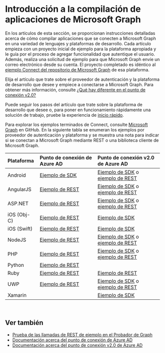 # <a name="getting-started-building-microsoft-graph-apps"></a>Introducción a la compilación de aplicaciones de Microsoft Graph

En los artículos de esta sección, se proporcionan instrucciones detalladas acerca de cómo compilar aplicaciones que se conecten a Microsoft Graph en una variedad de lenguajes y plataformas de desarrollo. Cada artículo empieza con un proyecto inicial de ejemplo para la plataforma apropiada y le guía por el proceso de agregar funcionalidad que autentique el usuario. Además, realiza una solicitud de ejemplo para que Microsoft Graph envíe un correo electrónico desde su cuenta. El proyecto completado es idéntico al [ejemplo Connect del repositorio de Microsoft Graph](https://github.com/microsoftgraph?utf8=%E2%9C%93&query=connect) de esa plataforma.

Elija el artículo que trate sobre el proveedor de autenticación y la plataforma de desarrollo que desee y empiece a conectarse a Microsoft Graph. Para obtener más información, consulte [¿Qué hay diferente en el punto de conexión v2.0?](https://docs.microsoft.com/en-us/azure/active-directory/develop/active-directory-v2-compare)

Puede seguir los pasos del artículo que trate sobre la plataforma de desarrollo que desee o, para poner en funcionamiento rápidamente una solución de trabajo, pruebe la experiencia de [inicio rápido](https://developer.microsoft.com/graph/quick-start).

Para explorar los ejemplos terminados de Connect, consulte [Microsoft Graph](https://github.com/microsoftgraph) en GitHub. En la siguiente tabla se enumeran los ejemplos por proveedor de autenticación y plataforma y se muestra una nota para indicar si se conectan a Microsoft Graph mediante REST o una biblioteca cliente de Microsoft Graph.


|Plataforma |Punto de conexión de Azure AD |Punto de conexión v2.0 de Azure AD |
|:--- |:--- |:---|
|Android |<a href="https://github.com/microsoftgraph/android-java-connect-sample/tree/last_v1_auth">Ejemplo de SDK</a> |<a href="https://github.com/microsoftgraph/android-java-connect-sample">Ejemplo de SDK</a> o <a href="https://github.com/microsoftgraph/android-java-connect-rest-sample">ejemplo de REST</a> |
|AngularJS |<a href="https://github.com/microsoftgraph/angular-connect-rest-sample/tree/last_v1_auth">Ejemplo de REST</a> |<a href="https://github.com/microsoftgraph/angular-connect-sample">Ejemplo de SDK</a> o <a href="https://github.com/microsoftgraph/angular-connect-rest-sample">ejemplo de REST</a> |
|ASP.NET |<a href="https://github.com/microsoftgraph/aspnet-connect-rest-sample/tree/last_v1_auth">Ejemplo de REST</a> |<a href="https://github.com/microsoftgraph/aspnet-connect-sample">Ejemplo de SDK</a> o <a href="https://github.com/microsoftgraph/aspnet-connect-rest-sample">ejemplo de REST</a> |
|iOS (Obj-C) |<a href="https://github.com/microsoftgraph/ios-objectivec-connect-rest-sample">Ejemplo de REST</a> |<a href="https://github.com/microsoftgraph/ios-objectivec-connect-sample">Ejemplo de SDK</a> |
|iOS (Swift) |<a href="https://github.com/microsoftgraph/ios-swift-connect-rest-sample">Ejemplo de REST</a> |<a href="https://github.com/microsoftgraph/ios-swift-connect-sample">Ejemplo de SDK</a> |
|NodeJS |<a href="https://github.com/microsoftgraph/nodejs-connect-rest-sample/tree/last_v1_auth">Ejemplo de REST</a> |<a href="https://github.com/microsoftgraph/nodejs-connect-sample">Ejemplo de SDK</a> o <a href="https://github.com/microsoftgraph/nodejs-connect-rest-sample">ejemplo de REST</a> |
|PHP |<a href="https://github.com/microsoftgraph/php-connect-rest-sample/tree/last_v1_auth">Ejemplo de REST</a> |<a href="https://github.com/microsoftgraph/php-connect-sample">Ejemplo de SDK</a> o <a href="https://github.com/microsoftgraph/php-connect-rest-sample">ejemplo de REST</a> |
|Python |<a href="https://github.com/microsoftgraph/python3-connect-rest-sample">Ejemplo de REST</a> |
|Ruby |<a href="https://github.com/microsoftgraph/ruby-connect-rest-sample/tree/last_v1_auth">Ejemplo de REST</a> |<a href="https://github.com/microsoftgraph/ruby-connect-rest-sample">Ejemplo de REST</a> |
|UWP |<a href="https://github.com/microsoftgraph/uwp-csharp-connect-rest-sample/tree/last_v1_auth">Ejemplo de REST</a> |<a href="https://github.com/microsoftgraph/uwp-csharp-connect-sample">Ejemplo de SDK</a> o <a href="https://github.com/microsoftgraph/uwp-csharp-connect-rest-sample">ejemplo de REST</a> |
|Xamarin | |<a href="https://github.com/microsoftgraph/xamarin-csharp-connect-sample">Ejemplo de SDK</a> |

<br/>

## <a name="see-also"></a>Ver también

- [Prueba de las llamadas de REST de ejemplo en el Probador de Graph](https://developer.microsoft.com/en-us/graph/graph-explorer)
- [Documentación acerca del punto de conexión de Azure AD](https://docs.microsoft.com/en-us/azure/active-directory/develop/active-directory-developers-guide)
- [Documentación acerca del punto de conexión v2.0 de Azure AD](https://docs.microsoft.com/en-us/azure/active-directory/develop/active-directory-appmodel-v2-overview)
